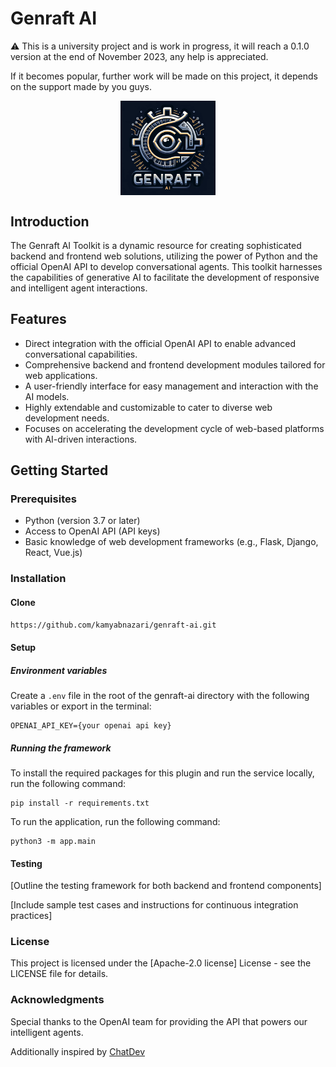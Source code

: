 # Genraft AI

⚠️ This is a university project and is work in progress, it will reach a 0.1.0 version at the end of November 2023, any help is appreciated.

If it becomes popular, further work will be made on this project, it depends on the support made by you guys.

<div style="text-align: center;">
  <img src="misc/genraft_ai_icon.png" alt="Genraft AI Framework Logo" style="max-width: 30%; height: auto; display: block; margin: 0 auto;">
</div>

## Introduction

The Genraft AI Toolkit is a dynamic resource for creating sophisticated backend and frontend web solutions, utilizing the power of Python and the official OpenAI API to develop conversational agents. This toolkit harnesses the capabilities of generative AI to facilitate the development of responsive and intelligent agent interactions.

## Features

- Direct integration with the official OpenAI API to enable advanced conversational capabilities.
- Comprehensive backend and frontend development modules tailored for web applications.
- A user-friendly interface for easy management and interaction with the AI models.
- Highly extendable and customizable to cater to diverse web development needs.
- Focuses on accelerating the development cycle of web-based platforms with AI-driven interactions.

## Getting Started

### Prerequisites

- Python (version 3.7 or later)
- Access to OpenAI API (API keys)
- Basic knowledge of web development frameworks (e.g., Flask, Django, React, Vue.js)

### Installation

#### Clone

```bash
https://github.com/kamyabnazari/genraft-ai.git
```

#### Setup

##### Environment variables

Create a `.env` file in the root of the genraft-ai directory with the following variables or export in the terminal:

```
OPENAI_API_KEY={your openai api key}
```

##### Running the framework

To install the required packages for this plugin and run the service locally, run the following command:

```
pip install -r requirements.txt
```

To run the application, run the following command:

```
python3 -m app.main
```

#### Testing
[Outline the testing framework for both backend and frontend components]

[Include sample test cases and instructions for continuous integration practices]

### License
This project is licensed under the [Apache-2.0 license] License - see the LICENSE file for details.

### Acknowledgments

Special thanks to the OpenAI team for providing the API that powers our intelligent agents.

Additionally inspired by [ChatDev]("https://github.com/OpenBMB/ChatDev")
